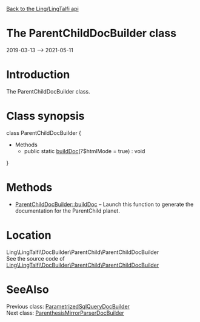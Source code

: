 [Back to the Ling/LingTalfi api](https://github.com/lingtalfi/LingTalfi/blob/master/doc/api/Ling/LingTalfi.md)



The ParentChildDocBuilder class
================
2019-03-13 --> 2021-05-11






Introduction
============

The ParentChildDocBuilder class.



Class synopsis
==============


class <span class="pl-k">ParentChildDocBuilder</span>  {

- Methods
    - public static [buildDoc](https://github.com/lingtalfi/LingTalfi/blob/master/doc/api/Ling/LingTalfi/DocBuilder/ParentChild/ParentChildDocBuilder/buildDoc.md)(?$htmlMode = true) : void

}






Methods
==============

- [ParentChildDocBuilder::buildDoc](https://github.com/lingtalfi/LingTalfi/blob/master/doc/api/Ling/LingTalfi/DocBuilder/ParentChild/ParentChildDocBuilder/buildDoc.md) &ndash; Launch this function to generate the documentation for the ParentChild planet.





Location
=============
Ling\LingTalfi\DocBuilder\ParentChild\ParentChildDocBuilder<br>
See the source code of [Ling\LingTalfi\DocBuilder\ParentChild\ParentChildDocBuilder](https://github.com/lingtalfi/LingTalfi/blob/master/DocBuilder/ParentChild/ParentChildDocBuilder.php)



SeeAlso
==============
Previous class: [ParametrizedSqlQueryDocBuilder](https://github.com/lingtalfi/LingTalfi/blob/master/doc/api/Ling/LingTalfi/DocBuilder/ParametrizedSqlQuery/ParametrizedSqlQueryDocBuilder.md)<br>Next class: [ParenthesisMirrorParserDocBuilder](https://github.com/lingtalfi/LingTalfi/blob/master/doc/api/Ling/LingTalfi/DocBuilder/ParenthesisMirrorParser/ParenthesisMirrorParserDocBuilder.md)<br>
